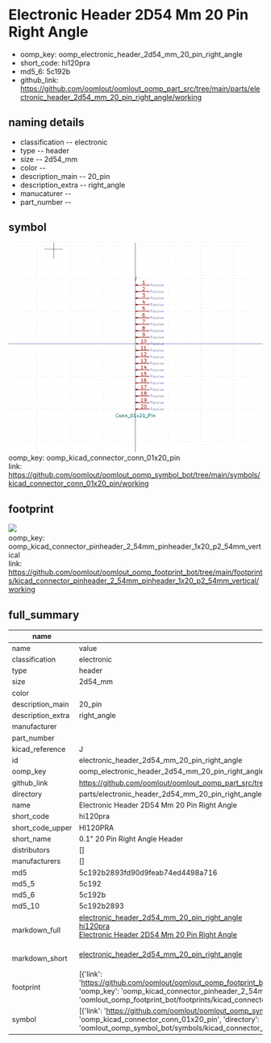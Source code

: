 # Electronic Header 2D54 Mm 20 Pin Right Angle

  
* oomp_key: oomp_electronic_header_2d54_mm_20_pin_right_angle 
* short_code: hi120pra
* md5_6: 5c192b  
* github_link: https://github.com/oomlout/oomlout_oomp_part_src/tree/main/parts/electronic_header_2d54_mm_20_pin_right_angle/working  
## naming details
* classification -- electronic
* type -- header
* size -- 2d54_mm
* color -- 
* description_main -- 20_pin
* description_extra -- right_angle
* manucaturer -- 
* part_number -- 



## symbol

![](symbol/0/working/working_600.png)  
oomp_key: oomp_kicad_connector_conn_01x20_pin  
link: https://github.com/oomlout/oomlout_oomp_symbol_bot/tree/main/symbols/kicad_connector_conn_01x20_pin/working  

## footprint

![](footprint/0/working/working_600.png)  
oomp_key: oomp_kicad_connector_pinheader_2_54mm_pinheader_1x20_p2_54mm_vertical  
link: https://github.com/oomlout/oomlout_oomp_footprint_bot/tree/main/footprints/kicad_connector_pinheader_2_54mm_pinheader_1x20_p2_54mm_vertical/working  

## full_summary
| name | value | 
| --- | --- | 
| name | value | 
| classification | electronic | 
| type | header | 
| size | 2d54_mm | 
| color |  | 
| description_main | 20_pin | 
| description_extra | right_angle | 
| manufacturer |  | 
| part_number |  | 
| kicad_reference | J | 
| id | electronic_header_2d54_mm_20_pin_right_angle | 
| oomp_key | oomp_electronic_header_2d54_mm_20_pin_right_angle | 
| github_link | https://github.com/oomlout/oomlout_oomp_part_src/tree/main/parts/electronic_header_2d54_mm_20_pin_right_angle/working | 
| directory | parts/electronic_header_2d54_mm_20_pin_right_angle | 
| name | Electronic Header 2D54 Mm 20 Pin Right Angle | 
| short_code | hi120pra | 
| short_code_upper | HI120PRA | 
| short_name | 0.1" 20 Pin Right Angle Header | 
| distributors | [] | 
| manufacturers | [] | 
| md5 | 5c192b2893fd90d9feab74ed4498a716 | 
| md5_5 | 5c192 | 
| md5_6 | 5c192b | 
| md5_10 | 5c192b2893 | 
| markdown_full | [electronic_header_2d54_mm_20_pin_right_angle](https://github.com/oomlout/oomlout_oomp_part_src/tree/main/parts/electronic_header_2d54_mm_20_pin_right_angle/working)<br>[hi120pra](https://github.com/oomlout/oomlout_oomp_part_src/tree/main/parts/electronic_header_2d54_mm_20_pin_right_angle/working)<br>[Electronic Header 2D54 Mm 20 Pin Right Angle](https://github.com/oomlout/oomlout_oomp_part_src/tree/main/parts/electronic_header_2d54_mm_20_pin_right_angle/working)<br><br> | 
| markdown_short | [electronic_header_2d54_mm_20_pin_right_angle](https://github.com/oomlout/oomlout_oomp_part_src/tree/main/parts/electronic_header_2d54_mm_20_pin_right_angle/working)<br><br> | 
| footprint | [{'link': 'https://github.com/oomlout/oomlout_oomp_footprint_bot/tree/main/foootprntss/kicad_connector_pinheader_2_54mm_pinheader_1x20_p2_54mm_vertical', 'oomp_key': 'oomp_kicad_connector_pinheader_2_54mm_pinheader_1x20_p2_54mm_vertical', 'directory': 'oomlout_oomp_footprint_bot/footprints/kicad_connector_pinheader_2_54mm_pinheader_1x20_p2_54mm_vertical//working/working.kicad_mod'}] | 
| symbol | [{'link': 'https://github.com/oomlout/oomlout_oomp_symbol_bot/tree/main/symbols/kicad_connector_conn_01x20_pin', 'oomp_key': 'oomp_kicad_connector_conn_01x20_pin', 'directory': 'oomlout_oomp_symbol_bot/symbols/kicad_connector_conn_01x20_pin//working/working.kicad_sym'}] | 
